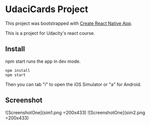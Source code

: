 # UdaciCards Project

This project was bootstrapped with [Create React Native App](https://github.com/react-community/create-react-native-app).

This is a project for Udacity's react course.

## Install

npm start runs the app in dev mode.

```
npm install
npm start
```
Then you can tab "i" to open the iOS Simulator or "a" for Android.

## Screenshot

![ScreenshotOne](sim1.png =200x433)
![ScreenshotOne](sim2.png =200x433)
